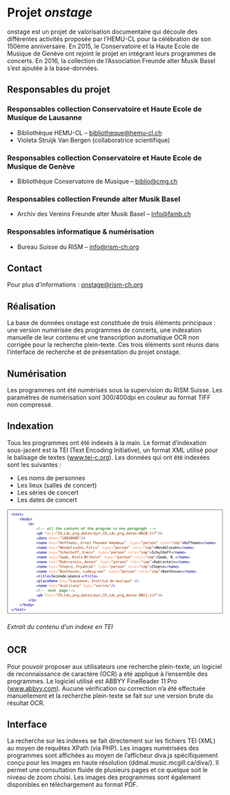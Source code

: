 # Projet _onstage_
onstage est un projet de valorisation documentaire qui découle des différentes activités proposée par l’HEMU-CL pour la célébration de son 150ème anniversaire. En 2015, le Conservatoire et la Haute Ecole de Musique de Genève ont rejoint le projet en intégrant leurs programmes de concerts. En 2016, la collection de l’Association Freunde alter Musik Basel s’est ajoutée à la base-données.

## Responsables du projet
### Responsables collection Conservatoire et Haute Ecole de Musique de Lausanne

* Bibliothèque HEMU-CL – bibliotheque@hemu-cl.ch
* Violeta Struijk Van Bergen (collaboratrice scientifique)

### Responsables collection Conservatoire et Haute Ecole de Musique de Genève

* Bibliothèque Conservatoire de Musique – biblio@cmg.ch

### Responsables collection Freunde alter Musik Basel

* Archiv des Vereins Freunde alter Musik Basel – info@famb.ch

### Responsables informatique & numérisation

* Bureau Suisse du RISM – info@rism-ch.org

## Contact
Pour plus d’informations : onstage@rism-ch.org

## Réalisation
La base de données onstage est constituée de trois éléments principaux : une version numérisée des programmes de concerts, une indexation manuelle de leur contenu et une transcription automatique OCR non corrigée pour la recherche plein-texte. Ces trois éléments sont réunis dans l’interface de recherche et de présentation du projet onstage.

## Numérisation
Les programmes ont été numérisés sous la supervision du RISM Suisse. Les paramètres de numérisation sont 300/400dpi en couleur au format TIFF non compressé.

## Indexation
Tous les programmes ont été indexés à la main. Le format d’indexation sous-jacent est la TEI (Text Encoding Initiative), un format XML utilisé pour le balisage de textes (www.tei-c.org). Les données qui ont été indexées sont les suivantes :

* Les noms de personnes
* Les lieux (salles de concert)
* Les séries de concert
* Les dates de concert

![tei-example](https://raw.githubusercontent.com/rism-ch/onstage-texts/master/images/tei-example.png)
###### Extrait du contenu d'un indexe en TEI

## OCR
Pour pouvoir proposer aux utilisateurs une recherche plein-texte, un logiciel de reconnaissance de caractère (OCR) a été appliqué à l’ensemble des programmes. Le logiciel utilisé est ABBYY FineReader 11 Pro (www.abbyy.com). Aucune vérification ou correction n’a été effectuée manuellement et la recherche plein-texte se fait sur une version brute du résultat OCR.

## Interface
La recherche sur les indexes se fait directement sur les fichiers TEI (XML) au moyen de requêtes XPath (via PHP). Les images numérisées des programmes sont affichées au moyen de l’afficheur diva.js spécifiquement conçu pour les images en haute résolution (ddmal.music.mcgill.ca/diva/). Il permet une consultation fluide de plusieurs pages et ce quelque soit le niveau de zoom choisi. Les images des programmes sont également disponibles en téléchargement au format PDF.
